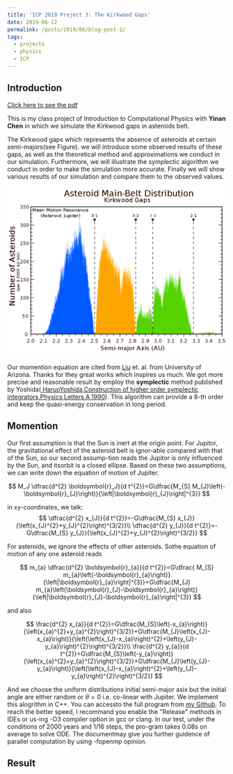 ```yaml
---
title: 'ICP 2019 Project 3: The Kirkwood Gaps'
date: 2019-06-12
permalink: /posts/2019/06/blog-post-1/
tags:
  - projects
  - physics
  - ICP
---
```


## Introduction
[Click here to see the pdf](..\files\Project_3.pdf)

This is my class project of Introduction to Computational Physics with **Yinan Chen** in which we simulate the Kirkwood gaps in asteroids belt.

The Kirkwood gaps which represents the absence of asteroids at certain semi-majors(see Figure). we will introduce some observed results of these gaps, as well as the theoretical method and approximations we conduct in our simulation. Furthermore, we will illustrate the symplectic algorithm we conduct in order to make the simulation more accurate. Finally we will show various results of our simulation and compare them to the observed values.

![Kirkwood Gaps](../images/2019_post_images/1024px-Kirkwood_Gaps.svg.png)

Our momention equation are cited from [Liu](http://www.u.arizona.edu/~dpsaltis/Phys305/liuetal.pdf) et. al. from University of Arizona. Thanks for they great works which inspires us much. We got more precise and reasonable result by employ the **symplectic** method published by Yoshida([ HaruoYoshida,Construction of higher order symplectic integrators,Physics Letters A,1990](https://www.sciencedirect.com/science/article/abs/pii/0375960190900923)). This algorithm can provide a 8-th order and keep the quasi-energy conservation in long period.

## Momention
 Our first assumption is that the Sun is inert at the origin point. For Jupitor, the gravitational effect of the asteroid belt is ignor-able compared with that of the Sun, so our second assump-tion reads the Jupitor is only influenced by the Sun, and itsorbit is a closed ellipse. Based on these two assumptions, we can write down the equation of motion of Jupiter.

$$
M_J \dfrac{d^{2} \boldsymbol{r}_J}{d t^{2}}=G\dfrac{M_{S} M_{J}\left(-\boldsymbol{r}_{J}\right)}{\left|\boldsymbol{r}_{J}\right|^{3}}
$$

in xy-coordinates, we talk:
$$
\dfrac{d^{2} x_{J}}{d t^{2}}=-G\dfrac{M_{S} x_{J}}{\left(x_{J}^{2}+y_{J}^{2}\right)^{3/2}}\\
\dfrac{d^{2} y_{J}}{d t^{2}}=-G\dfrac{M_{S} y_{J}}{\left(x_{J}^{2}+y_{J}^{2}\right)^{3/2}}
$$

For asteroids, we ignore the effects of other asteroids.  Sothe equation of motion of any one asteroid reads

$$
m_{a} \dfrac{d^{2} \boldsymbol{r}_{a}}{d t^{2}}=G\dfrac{ M_{S} m_{a}\left(-\boldsymbol{r}_{a}\right)}{\left|\boldsymbol{r}_{a}\right|^{3}}+G\dfrac{M_{J} m_{a}\left(\boldsymbol{r}_{J}-\boldsymbol{r}_{a}\right)}{\left|\boldsymbol{r}_{J}-\boldsymbol{r}_{a}\right|^{3}}
$$

and also

$$
\frac{d^{2} x_{a}}{d t^{2}}=G\dfrac{M_{S}\left(-x_{a}\right)}{\left(x_{a}^{2}+y_{a}^{2}\right)^{3/2}}+G\dfrac{M_{J}\left(x_{J}-x_{a}\right)}{\left(\left(x_{J}-x_{a}\right)^{2}+\left(y_{J}-y_{a}\right)^{2}\right)^{3/2}}\\
\frac{d^{2} y_{a}}{d t^{2}}=G\dfrac{M_{S}\left(-y_{a}\right)}{\left(x_{a}^{2}+y_{a}^{2}\right)^{3/2}}+G\dfrac{M_{J}\left(y_{J}-y_{a}\right)}{\left(\left(x_{J}-x_{a}\right)^{2}+\left(y_{J}-y_{a}\right)^{2}\right)^{3/2}}
$$

And we choose the uniform distributions initial semi-major asix but the initial angle are either random or $\theta=0$ i.e. co-linear with Jupiter. We  implement  this  alogrithm  in  C++.    You  can  accessto the full program from [my Github](https://github.com/joeyli99/Project3_The-Kirkwood-gaps). To reach the better speed, I recommand you enable the "Release" methods in IDEs or us-ing -O3 compiler option in gcc or clang. In our test, under the conditions of 2000 years and 1/16 steps, the pro-gram takes 0.08s on average to solve ODE. The documentmay give you further guidence of parallel computation by using -fopenmp opinion.

## Result
